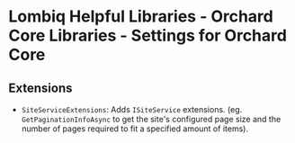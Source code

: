 # Lombiq Helpful Libraries - Orchard Core Libraries - Settings for Orchard Core


## Extensions

- `SiteServiceExtensions`: Adds `ISiteService` extensions. (eg. `GetPaginationInfoAsync` to get the site's configured page size and the number of pages required to fit a specified amount of items).
